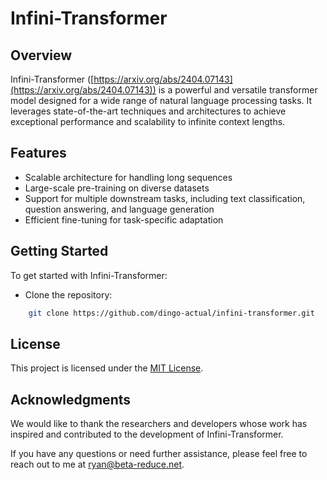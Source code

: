 # Infini-Transformer

## Overview

Infini-Transformer ([https://arxiv.org/abs/2404.07143](https://arxiv.org/abs/2404.07143)) is a powerful and versatile transformer model designed for a wide range of natural language processing tasks. It leverages state-of-the-art techniques and architectures to achieve exceptional performance and scalability to infinite context lengths.

## Features

- Scalable architecture for handling long sequences
- Large-scale pre-training on diverse datasets
- Support for multiple downstream tasks, including text classification, question answering, and language generation
- Efficient fine-tuning for task-specific adaptation

## Getting Started

To get started with Infini-Transformer:

- Clone the repository:

```bash
    git clone https://github.com/dingo-actual/infini-transformer.git
```

## License

This project is licensed under the [MIT License](LICENSE).

## Acknowledgments

We would like to thank the researchers and developers whose work has inspired and contributed to the development of Infini-Transformer.

If you have any questions or need further assistance, please feel free to reach out to me at [ryan@beta-reduce.net](ryan@beta-reduce.net).
